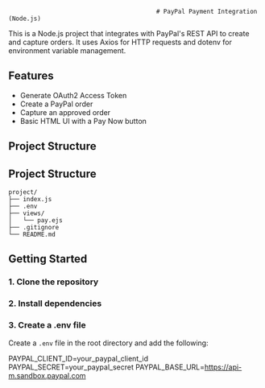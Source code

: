                                              # PayPal Payment Integration (Node.js)

This is a Node.js project that integrates with PayPal's REST API to create and capture orders. It uses Axios for HTTP requests and dotenv for environment variable management.

## Features

- Generate OAuth2 Access Token
- Create a PayPal order
- Capture an approved order
- Basic HTML UI with a Pay Now button

## Project Structure
## Project Structure

```plaintext
project/
├── index.js              
├── .env                  
├── views/
│   └── pay.ejs           
├── .gitignore         
└── README.md             
```

## Getting Started

### 1. Clone the repository


### 2. Install dependencies


### 3. Create a .env file

Create a `.env` file in the root directory and add the following:

PAYPAL_CLIENT_ID=your_paypal_client_id PAYPAL_SECRET=your_paypal_secret 
PAYPAL_BASE_URL=https://api-m.sandbox.paypal.com